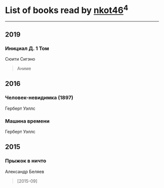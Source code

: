 # List of books read by [nkot46](http://vk.com/id104299837)<sup>4</sup>
---

## 2019

### Инициал Д. 1 Том
Сюити Сигэно
> Аниме



## 2016

### Человек-невидимка (1897)
Герберт Уэллс


### Машина времени
Герберт Уэллс



## 2015

### Прыжок в ничто
Александр Беляев
> [2015-09] 



